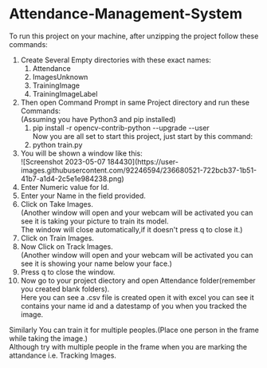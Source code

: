 # Attendance-Management-System
To run this project on your machine, after unzipping the project follow these commands:
<ol>
  <li>
    Create Several Empty directories with these exact names:
    <ol>
      <li>Attendance</li>
      <li>ImagesUnknown</li>
      <li>TrainingImage</li>
      <li>TrainingImageLabel</li>
    </ol>
  </li>
  <li>Then open Command Prompt in same Project directory and run these Commands:
    <br>
    (Assuming you have Python3 and pip installed)
    <ol>
      <li>pip install -r opencv-contrib-python --upgrade --user</li>
      Now you are all set to start this project, just start by this command:
      <li>python train.py</li>
    </ol>
  </li>
  <li>You will be shown a window like this:<br>
    ![Screenshot 2023-05-07 184430](https://user-images.githubusercontent.com/92246594/236680521-722bcb37-1b51-41b7-a1d4-2c5e1e984238.png)
  </li>
  <li> Enter Numeric value for Id. </li>
  <li> Enter your Name in the field provided.</li>
  <li> Click on Take Images.
    <br>
    (Another window will open and your webcam will be activated you can see it is taking your picture to train its model.
    <br>
    The window will close automatically,if it doesn't press q to close it.)
  </li>
  <li>Click on Train Images.</li>
  <li>Now Click on Track Images.
    <br>
    (Another window will open and your webcam will be activated you can see it is showing your name below your face.)
  </li>
  <li> Press q to close the window.</li>
  <li>Now go to your project diectory and open Attendance folder(remember you created blank folders).
    <br>
    Here you can see a .csv file is created open it with excel you can see it contains your name id and a datestamp of you when you tracked the image.
  </li>
</ol>
Similarly You can train it for multiple peoples.(Place one person in the frame while taking the image.)
<br>
Although try with multiple people in the frame when you are marking the attandance i.e. Tracking Images.
<br>
<br>

